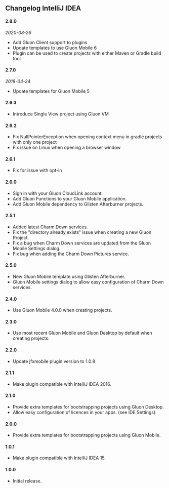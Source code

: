 ## Changelog IntelliJ IDEA

#### 2.8.0
_2020-08-26_
* Add Gluon Client support to plugins
* Update templates to use Gluon Mobile 6
* Plugin can be used to create projects with either Maven or Gradle build tool

#### 2.7.0
_2018-04-24_
* Update templates for Gluon Mobile 5

#### 2.6.3

* Introduce Single View project using Gluon VM

#### 2.6.2

* Fix NullPointerException when opening context menu in gradle projects with only one project
* Fix issue on Linux when opening a browser window

#### 2.6.1

* Fix for issue with opt-in

#### 2.6.0

* Sign in with your Gluon CloudLink account.
* Add Gluon Functions to your Gluon Mobile application.
* Add Gluon Mobile dependency to Glisten Afterburner projects.

#### 2.5.1

* Added latest Charm Down services.
* Fix the "directory already exists" issue when creating a new Gluon Project.
* Fix a bug when Charm Down services are updated from the Gluon Mobile Settings dialog.
* Fix bug when adding the Charm Down Pictures service.

#### 2.5.0

* New Gluon Mobile template using Glisten Afterburner.
* Gluon Mobile settings dialog to allow easy configuration of Charm Down services.

#### 2.4.0

* Use Gluon Mobile 4.0.0 when creating projects.

#### 2.3.0

* Use most recent Gluon Mobile and Gluon Desktop by default when creating projects.

#### 2.2.0

* Update jfxmobile plugin version to 1.0.8

#### 2.1.1

* Make plugin compatible with IntelliJ IDEA 2016.

#### 2.1.0

* Provide extra templates for bootstrapping projects using Gluon Desktop.
* Allow easy configuration of licences in your apps. (see IDE Settings)

#### 2.0.0

* Provide extra templates for bootstrapping projects using Gluon Mobile.

#### 1.0.1

* Make plugin compatible with IntelliJ IDEA 15.

#### 1.0.0

* Initial release.
